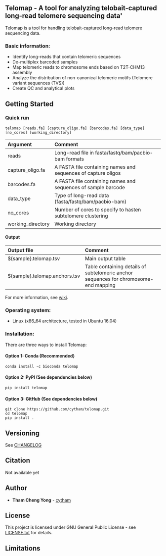 
## Telomap - A tool for analyzing telobait-captured long-read telomere sequencing data'

Telomap is a tool for handling telobait-captured long-read telomere sequencing data.

### Basic information:
* Identify long-reads that contain telomeric sequences
* De-multiplex barcoded samples
* Map telomeric reads to chromosome ends based on T2T-CHM13 assembly
* Analyze the distribution of non-canonical telomeric motifs (Telomere variant sequences (TVS))
* Create QC and analytical plots

## Getting Started

### Quick run

```
telomap [reads.fa] [capture_oligo.fa] [barcodes.fa] [data_type] [no_cores] [working_directory]
```

| Argument | Comment |
| :--- | :--- |
| reads | Long-read file in fasta/fastq/bam/pacbio-bam formats |
| capture_oligo.fa | A FASTA file containing names and sequences of capture oligos |
| barcodes.fa | A FASTA file containing names and sequences of sample barcode |
| data_type | Type of long-read data (fasta/fastq/bam/pacbio-bam) |
| no_cores | Number of cores to specify to hasten subtelomere clustering|
| working_directory | Working directory |

#### Output
| Output file | Comment |
| :--- | :--- |
| ${sample}.telomap.tsv | Main output table |
| ${sample}.telomap.anchors.tsv | Table containing details of subtelomeric anchor sequences for chromosome-end mapping |

For more information, see [wiki](https://github.com/cytham/telomap/wiki).

### Operating system: 
* Linux (x86_64 architecture, tested in Ubuntu 16.04)  

### Installation:
There are three ways to install Telomap:
#### Option 1: Conda (Recommended)
```
conda install -c bioconda telomap
```
#### Option 2: PyPI (See dependencies below)
```
pip install telomap
```
#### Option 3: GitHub (See dependencies below)
```
git clone https://github.com/cytham/telomap.git 
cd telomap
pip install .
```

## Versioning
See [CHANGELOG](./CHANGELOG.txt)

## Citation

Not available yet

## Author

* **Tham Cheng Yong** - [cytham](https://github.com/cytham)

## License

This project is licensed under GNU General Public License - see [LICENSE.txt](./LICENSE.txt) for details.

## Limitations

